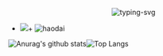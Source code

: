 <p align="center">
   <img src="https://readme-typing-svg.herokuapp.com?color=%2331F7A9&size=26&center=true&vCenter=true&width=600&lines=%E6%B5%A9%E5%91%86%E5%A4%A7%E5%B8%A5%E5%93%A5%EF%BD%9E" alt="typing-svg">
</p>

- <a href="https://www.instagram.com/ima_0621/"><img src="https://img.shields.io/badge/instagram%20@teen_developer-DD2476?style=for-the-badge&logo=instagram&logoColor=white"/></a>+ ![haodai](https://komarev.com/ghpvc/?username=a596116)


![Anurag's github stats](https://github-readme-stats.vercel.app/api?username=a596116&show_icons=true&theme=vue-dark)![Top Langs](https://github-readme-stats.vercel.app/api/top-langs/?username=a596116&show_icons=true&layout=compact&theme=vue-dark)


